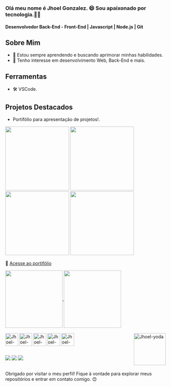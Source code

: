 ### Olá meu nome é Jhoel Gonzalez. 😄 Sou apaixonado por tecnologia.👨‍💻
#### Desenvolvedor Back-End - Front-End | Javascript | Node.js | Git

## Sobre Mim
- 🌱 Estou sempre aprendendo e buscando aprimorar minhas habilidades.
- 🚀 Tenho interesse em desenvolvimento Web, Back-End e mais.

## Ferramentas
- 🛠️ VSCode.

## Projetos Destacados
- Portifólio para apresentação de projetos!.<br>

<img height="200" src="https://github.com/Jhoel-Gonzalez/Jhoel-Gonzalez/assets/70471750/d276531a-3bcc-4845-8e75-6611debc7f05"> 

<img height="200" src="https://github.com/Jhoel-Gonzalez/Jhoel-Gonzalez/assets/70471750/3b9a2320-a738-4dda-b0a6-5a30f9684593">

<img height="200" src="https://github.com/Jhoel-Gonzalez/Jhoel-Gonzalez/assets/70471750/ff92bfba-2ed8-43cc-a8ba-a327da1ff820">

<img height="200" src="https://github.com/Jhoel-Gonzalez/Jhoel-Gonzalez/assets/70471750/bff746b5-b717-4510-a57f-822750f01f74">


🔗 [Acesse ao portifólio](https://github.com/Jhoel-Gonzalez/Jhoel-Portfolio)


<a href="https://github.com/Jhoel-Gonzalez">
  <img height="180em" align="center" src="https://github-readme-stats.vercel.app/api?username=Jhoel-Gonzalez&theme=dracula" />
</a>
<a href="https://github.com/Jhoel-Gonzalez">
  <img height="180em" align="center" src="https://github-readme-stats.vercel.app/api/top-langs?username=Jhoel-Gonzalez&layout=compact&langs_count=8&card_width=320&theme=dracula" />
</a>

<div style="display: inline_block"><br>
  <img align="center" alt="Jhoel-Js" height="40" width="40" src="https://cdn.jsdelivr.net/gh/devicons/devicon/icons/javascript/javascript-original.svg" />
  <img align="center" alt="Jhoel-node" height="40" width="40" src="https://cdn.jsdelivr.net/gh/devicons/devicon/icons/nodejs/nodejs-original.svg" />
  <img  align="center" alt="Jhoel-Npm" height="40" width="40" src="https://cdn.jsdelivr.net/gh/devicons/devicon/icons/npm/npm-original-wordmark.svg" />
  <img align="center" alt="Jhoel-Html5" height="40" width="40" src="https://cdn.jsdelivr.net/gh/devicons/devicon/icons/html5/html5-plain-wordmark.svg" />
  <img align="center" alt="Jhoel-Css3" height="40" width="40" src="https://cdn.jsdelivr.net/gh/devicons/devicon/icons/css3/css3-plain-wordmark.svg" />
  <img align="right"  alt="Jhoel-yoda" height="100" width="100" src="https://media.giphy.com/media/S3PBXqHjKL9GZhK2Yv/giphy.gif"
</div>

##

<div>
  <a href="https://wa.me/5567996431964?text=Queremos%20contratar%20você" target="_blank"><img src="https://img.shields.io/badge/WhatsApp-25D366?style=for-the-badge&logo=whatsapp&logoColor=white"></a>
  <a href="mailto:jhoel834@gmail.com" target="_blank"><img src="https://img.shields.io/badge/Gmail-D14836?style=for-the-badge&logo=gmail&logoColor=white"></a> 
  <a href="https://www.linkedin.com/in/jhoel-gonzalez/" target="_blank"><img src="https://img.shields.io/badge/LinkedIn-0077B5?style=for-the-badge&logo=linkedin&logoColor=white"></a> 
</div>

##

Obrigado por visitar o meu perfil! Fique à vontade para explorar meus repositórios e entrar em contato comigo. 😊

